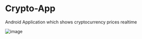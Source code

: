 # Crypto-App
Android Application which shows cryptocurrency prices realtime


![image](https://github.com/sharanchoksi/Crypto-App/assets/117386534/9a0eaa76-a3f5-4f0f-be4f-f038c14ec25b)

